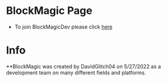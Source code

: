 # BlockMagic Page
- To join BlockMagicDev please click [here](https://docs.google.com/forms/d/1iTJHe_lo9ZRicn9gmLAAfG9-G4vkO_WePBvAypGrEPM)

# Info
**BlockMagic was created by DavidGlitch04 on 5/27/2022 as a development team on many different fields and platforms.
